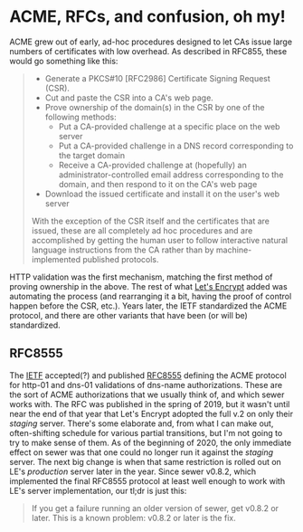 # ACME, RFCs, and confusion, oh my!

ACME grew out of early, ad-hoc procedures designed to let CAs issue large
numbers of certificates with low overhead.  As described in RFC855, these
would go something like this:

> * Generate a PKCS#10 [RFC2986] Certificate Signing Request (CSR).
> * Cut and paste the CSR into a CA's web page.
> * Prove ownership of the domain(s) in the CSR by one of the following methods:
>     + Put a CA-provided challenge at a specific place on the web server
>     + Put a CA-provided challenge in a DNS record corresponding to the target domain
>     + Receive a CA-provided challenge at (hopefully) an administrator-controlled email 
>       address corresponding to the domain, and then respond to it on the CA's web page
> * Download the issued certificate and install it on the user's web server
>
> With the exception of the CSR itself and the certificates that are
> issued, these are all completely ad hoc procedures and are
> accomplished by getting the human user to follow interactive natural
> language instructions from the CA rather than by machine-implemented
> published protocols.

HTTP validation was the first mechanism, matching the first method of
proving ownership in the above.  The rest of what
[Let's Encrypt](https://letsencrypt.org)
added was automating the process (and rearranging it a bit, having the proof
of control happen before the CSR, etc.).  Years later, the IETF standardized
the ACME protocol, and there are other variants that have been (or will be)
standardized.

## RFC8555

The [IETF](https://www.ietf.org/) accepted(?) and published
[RFC8555](https://tools.ietf.org/html/rfc8555) defining the ACME protocol
for http-01 and dns-01 validations of dns-name authorizations.  These are
the sort of ACME authorizations that we usually think of, and which sewer
works with.  The RFC was published in the spring of 2019, but it wasn't
until near the end of that year that Let's Encrypt adopted the full v.2 on
only their *staging* server.  There's some elaborate and, from what I can
make out, often-shifting schedule for various partial transitions, but I'm
not going to try to make sense of them.  As of the beginning of 2020, the
only immediate effect on sewer was that one could no longer run it against
the *staging* server.  The next big change is when that same restriction is
rolled out on LE's *production* server later in the year.  Since sewer
v0.8.2, which implemented the final RFC8555 protocol at least well enough to
work with LE's server implementation, our tl;dr is just this:

> If you get a failure running an older version of sewer, get v0.8.2 or
  later.  This is a known problem: v0.8.2 or later is the fix.
